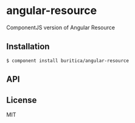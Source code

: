 
# angular-resource

  ComponentJS version of Angular Resource

## Installation

    $ component install buritica/angular-resource

## API

   

## License

  MIT

